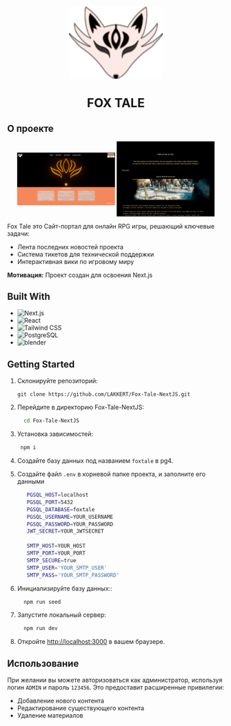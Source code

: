 <p align="center"><img align="center" src="https://github.com/LAKKERT/Fox-Tale-NextJS/blob/main/public/header/logo.svg" /></p>
<h1 align="center">FOX TALE</h1>

## О проекте

<div>

  <div align="center">
      <img align="center" width="45%" src="https://github.com/LAKKERT/Fox-Tale-NextJS/blob/main/public/preview/preScreen.png" />
      <img align="center" width="45%" src="https://github.com/LAKKERT/Fox-Tale-NextJS/blob/main/public/preview/preScreen2.png" />
  </div>
  
  <p>Fox Tale это Сайт-портал для онлайн RPG игры, решающий ключевые задачи:</p>
    <ul>      
      <li>Лента последних новостей проекта</li>
      <li>Система тикетов для технической поддержки</li>
      <li>Интерактивная вики по игровому миру</li> 
      </li>
    </ul>

  **Мотивация:**
  Проект создан для освоения Next.js
</div>

## Built With

* ![Next.js](https://img.shields.io/badge/Next.js-000000?style=for-the-badge&logo=nextdotjs&logoColor=white)
* ![React](https://img.shields.io/badge/React-61DAFB?style=for-the-badge&logo=react&logoColor=black)
* ![Tailwind CSS](https://img.shields.io/badge/Tailwind%20CSS-06B6D4?style=for-the-badge&logo=tailwindcss&logoColor=white)
* ![PostgreSQL](https://img.shields.io/badge/PostgreSQL-4169E1?style=for-the-badge&logo=postgresql&logoColor=white)
* ![blender](https://img.shields.io/badge/blender-E87D0D?style=for-the-badge&logo=blender&logoColor=white)

## Getting Started

1. Склонируйте репозиторий:
    ```
    git clone https://github.com/LAKKERT/Fox-Tale-NextJS.git
    ```

2. Перейдите в директорию Fox-Tale-NextJS:
   ```sh
     cd Fox-Tale-NextJS
   ```

3. Установка зависимостей:
   ```sh
    npm i
   ```
4. Создайте базу данных под названием `foxtale` в pg4.

5. Создайте файл `.env` в корневой папке проекта, и заполните его данными
   ```sh
      PGSQL_HOST=localhost
      PGSQL_PORT=5432
      PGSQL_DATABASE=foxtale
      PGSQL_USERNAME=YOUR_USERNAME
      PGSQL_PASSWORD=YOUR_PASSWORD
      JWT_SECRET=YOUR_JWTSECRET
      
      SMTP_HOST=YOUR_HOST
      SMTP_PORT=YOUR_PORT
      SMTP_SECURE=true
      SMTP_USER='YOUR_SMTP_USER'
      SMTP_PASS='YOUR_SMTP_PASSWORD'
   ```
6. Инициализируйте базу данных::
   ```sh
     npm run seed
    ```

7. Запустите локальный сервер:
    ```sh
      npm run dev
    ```


8. Откройте [http://localhost:3000](http://localhost:3000) в вашем браузере.

## Использование

При желании вы можете авторизоваться как администратор, используя логин `ADMIN` и пароль `123456`. Это предоставит расширенные привилегии:

* Добавление нового контента
* Редактирование существующего контента
* Удаление материалов
